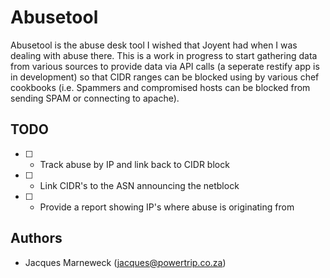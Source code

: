 Abusetool
=========

Abusetool is the abuse desk tool I wished that Joyent had when I was dealing with
abuse there.  This is a work in progress to start gathering data from various
sources to provide data via API calls (a seperate restify app is in development)
so that CIDR ranges can be blocked using by various chef cookbooks (i.e. Spammers
and compromised hosts can be blocked from sending SPAM or connecting to apache).

TODO
----

 - [ ] - Track abuse by IP and link back to CIDR block
 - [ ] - Link CIDR's to the ASN announcing the netblock
 - [ ] - Provide a report showing IP's where abuse is originating from

Authors
-------

 * Jacques Marneweck (jacques@powertrip.co.za)
